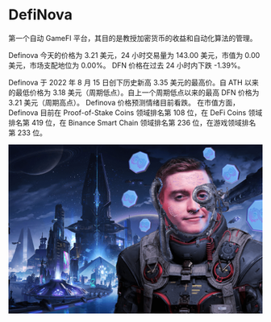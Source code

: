 # DefiNova

第一个自动 GameFI 平台，其目的是教授加密货币的收益和自动化算法的管理。

Definova 今天的价格为 3.21 美元，24 小时交易量为 143.00 美元，市值为 0.00 美元，市场支配地位为 0.00%。 DFN 价格在过去 24 小时内下跌 -1.39%。

Definova 于 2022 年 8 月 15 日创下历史新高 3.35 美元的最高价。自 ATH 以来的最低价格为 3.18 美元（周期低点）。自上一个周期低点以来的最高 DFN 价格为 3.21 美元（周期高点）。 Definova 价格预测情绪目前看跌。
在市值方面，Definova 目前在 Proof-of-Stake Coins 领域排名第 108 位，在 DeFi Coins 领域排名第 419 位，在 Binance Smart Chain 领域排名第 236 位，在游戏领域排名第 233 位。

![definova-dapp-defi-bsc-image1_6f213ceadbf0cbead57c227683634440](definova-dapp-defi-bsc-image1_6f213ceadbf0cbead57c227683634440.png)

